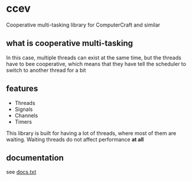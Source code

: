 # ccev
Cooperative multi-tasking library for ComputerCraft and similar

## what is cooperative multi-tasking
In this case, multiple threads can exist at the same time, but the threads have to bee cooperative,
which means that they have tell the scheduler to switch to another thread for a bit

## features
- Threads
- Signals
- Channels
- Timers

This library is built for having a lot of threads, where most of them are waiting. Waiting threads do not affect performance **at all**

## documentation
see [docs.txt](./docs.txt)
